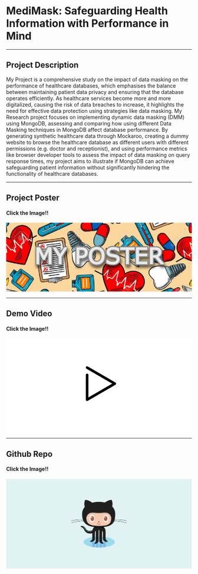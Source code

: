 # MediMask: Safeguarding Health Information with Performance in Mind
-------------------------------------------------------------------
## Project Description
My Project is a comprehensive study on the impact of data masking on the performance of healthcare databases, which emphasises the balance between maintaining patient data privacy and ensuring that the database operates efficiently. As healthcare services become more and more digitalized, causing the risk of data breaches to increase, it highlights the need for effective data protection using strategies like data masking. My Research project focuses on implementing dynamic data masking (DMM) using MongoDB, assessing and comparing how using different Data Masking techniques in MongoDB affect database performance. By generating synthetic healthcare data through Mockaroo, creating a dummy website to browse the healthcare database as different users with different permissions (e.g. doctor and receptionist), and using performance metrics like browser developer tools to assess the impact of data masking on query response times, my project aims to illustrate if MongoDB can achieve safeguarding patient information without significantly hindering the functionality of healthcare databases.

---

## Project Poster
#### Click the Image!!
[![My Poster!](/assets/img/posterFYP.jpg)](https://www.google.com)

---

## Demo Video
#### Click the Image!!
[![My Demo!](/assets/img/playbutton.gif)](https://www.youtube.com)

---

## Github Repo
#### Click the Image!!
[![My Demo!](/assets/img/githubFYP.png)](https://www.github.com)

